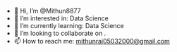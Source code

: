 - 👋 Hi, I’m @Mithun8877
- 👀 I’m interested in: Data Science
- 🌱 I’m currently learning: Data Science
- 💞️ I’m looking to collaborate on .
- 📫 How to reach me: mithunraj05032000@gmail.com

<!---
Mithun8877/Mithun8877 is a ✨ special ✨ repository because its `README.md` (this file) appears on your GitHub profile.
You can click the Preview link to take a look at your changes.
--->
